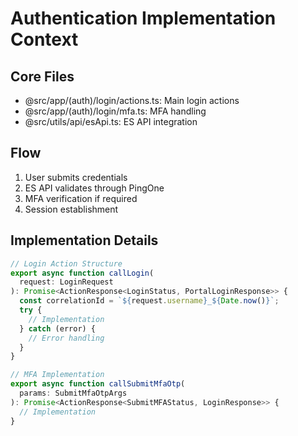 # Authentication Implementation Context

## Core Files
- @src/app/(auth)/login/actions.ts: Main login actions
- @src/app/(auth)/login/mfa.ts: MFA handling
- @src/utils/api/esApi.ts: ES API integration

## Flow
1. User submits credentials
2. ES API validates through PingOne
3. MFA verification if required
4. Session establishment

## Implementation Details
```typescript
// Login Action Structure
export async function callLogin(
  request: LoginRequest
): Promise<ActionResponse<LoginStatus, PortalLoginResponse>> {
  const correlationId = `${request.username}_${Date.now()}`;
  try {
    // Implementation
  } catch (error) {
    // Error handling
  }
}

// MFA Implementation
export async function callSubmitMfaOtp(
  params: SubmitMfaOtpArgs
): Promise<ActionResponse<SubmitMFAStatus, LoginResponse>> {
  // Implementation
}
```
